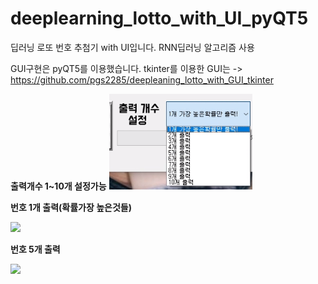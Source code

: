 # deeplearning_lotto_with_UI_pyQT5
딥러닝 로또 번호 추첨기 with UI입니다. RNN딥러닝 알고리즘 사용

GUI구현은 pyQT5를 이용했습니다.
tkinter를 이용한 GUI는 -> https://github.com/pgs2285/deepleaning_lotto_with_GUI_tkinter


**출력개수 1~10개 설정가능**
![](num.png)

**번호 1개 출력(확률가장 높은것들)**

![](1개번호.gif)

**번호 5개 출력**

![](5개번호.gif)
